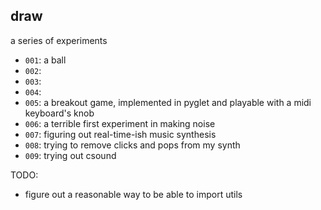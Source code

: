 draw
----

a series of experiments

- `001`: a ball
- `002`:
- `003`:
- `004`:
- `005`: a breakout game, implemented in pyglet and playable with a midi keyboard's knob
- `006`: a terrible first experiment in making noise
- `007`: figuring out real-time-ish music synthesis
- `008`: trying to remove clicks and pops from my synth
- `009`: trying out csound

TODO:
- figure out a reasonable way to be able to import utils
